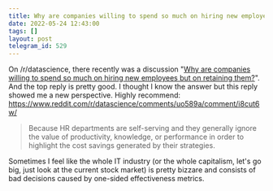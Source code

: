```yaml
---
title: Why are companies willing to spend so much on hiring new employees but on retaining them?
date: 2022-05-24 12:43:00
tags: []
layout: post
telegram_id: 529
---
```


On /r/datascience, there recently was a discussion "[Why are companies willing to spend so much on hiring new employees but on retaining them?](https://www.reddit.com/r/datascience/comments/uo589a)". And the top reply is pretty good. I thought I know the answer but this reply showed me a new perspective. Highly recommend:
<https://www.reddit.com/r/datascience/comments/uo589a/comment/i8cut6w/>

> Because HR departments are self-serving and they generally ignore the value of productivity, knowledge, or performance in order to highlight the cost savings generated by their strategies.

Sometimes I feel like the whole IT industry (or the whole capitalism, let's go big, just look at the current stock market) is pretty bizzare and consists of bad decisions caused by one-sided effectiveness metrics.
